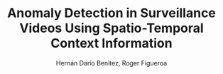 ---
paperId: 65
author: Hernán Darío Benítez, Roger  Figueroa
publicationauthor: Darío Benítez, H. et al.
title: Anomaly Detection in Surveillance Videos Using Spatio-Temporal Context Information
pdf: Hernan_Dario.pdf
poster: Hernan_Dario.png
alt: --
type: Poster
topic: "Video: Action and event understanding"
subtopic: Scene analysis and understanding 
link: https://doi.org/10.52591/lxai2023061810
conference: cvpr
year: 2023
tags: cvpr-2023-ea-pp
location: Vancouver, Canada
---